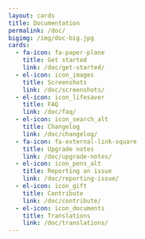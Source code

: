 ```yaml
---
layout: cards
title: Documentation
permalink: /doc/
bigimg: /img/doc-big.jpg
cards:
  - fa-icon: fa-paper-plane
    title: Get started
    link: /doc/get-started/
  - el-icon: icon_images
    title: Screenshots
    link: /doc/screenshots/
  - el-icon: icon_lifesaver
    title: FAQ
    link: /doc/faq/
  - el-icon: icon_search_alt
    title: Changelog
    link: /doc/changelog/
  - fa-icon: fa-external-link-square
    title: Upgrade notes
    link: /doc/upgrade-notes/
  - el-icon: icon_pens_alt
    title: Reporting an issue
    link: /doc/reporting-issue/
  - el-icon: icon_gift
    title: Contribute
    link: /doc/contribute/
  - el-icon: icon_documents
    title: Translations
    link: /doc/translations/
---
```

